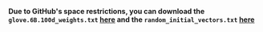 
**Due to GitHub's space restrictions, you can download the `glove.6B.100d_weights.txt` [here](www.some_link.com) and the `random_initial_vectors.txt` [here](www.some_link.com)**

